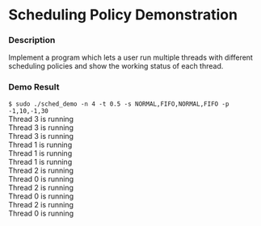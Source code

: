 # Scheduling Policy Demonstration

### Description
Implement a program which lets a user run multiple threads with different scheduling policies and show the working status of each thread.

### Demo Result
`$ sudo ./sched_demo -n 4 -t 0.5 -s NORMAL,FIFO,NORMAL,FIFO -p -1,10,-1,30`  
Thread 3 is running  
Thread 3 is running  
Thread 3 is running  
Thread 1 is running  
Thread 1 is running  
Thread 1 is running  
Thread 2 is running  
Thread 0 is running  
Thread 2 is running  
Thread 0 is running  
Thread 2 is running  
Thread 0 is running
